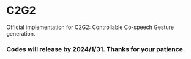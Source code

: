 # C2G2
Official implementation for C2G2: Controllable Co-speech Gesture generation.
### Codes will release by 2024/1/31. Thanks for your patience.
